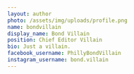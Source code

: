 ```yaml
---
layout: author
photo: /assets/img/uploads/profile.png
name: bondvillain
display_name: Bond Villain
position: Chief Editor Villain
bio: Just a villain.
facebook_username: PhillyBondVillain
instagram_username: bond.villain
---
```

